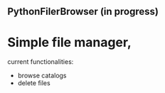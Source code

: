 ## PythonFilerBrowser (in progress)

# Simple file manager,
current functionalities:


- browse catalogs 
- delete files


